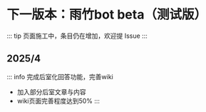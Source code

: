 # 下一版本：雨竹bot beta（测试版）
::: tip
页面施工中，条目仍在增加，欢迎提 Issue
:::
## 2025/4
::: info 完成后室化回答功能，完善wiki

* 加入部分后室文章与内容
* wiki页面完善程度达到50%
:::
